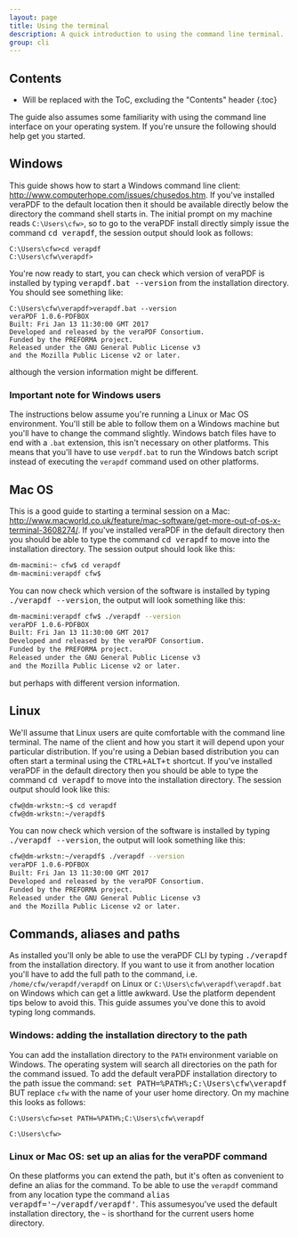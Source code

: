 ```yaml
---
layout: page
title: Using the terminal
description: A quick introduction to using the command line terminal.
group: cli
---
```


Contents
--------
* Will be replaced with the ToC, excluding the "Contents" header
{:toc}

The guide also assumes some familiarity with using the command line interface
on your operating system. If you're unsure the following should help get you
started.

Windows
-------
This guide shows how to start a Windows command line client: http://www.computerhope.com/issues/chusedos.htm. If you've installed veraPDF to
the default location then it should be available directly below the directory
the command shell starts in. The initial prompt on my machine reads `C:\Users\cfw>`, so to go to the veraPDF install directly simply issue the
command <kbd>cd verapdf</kbd>, the session output should look as follows:

```
C:\Users\cfw>cd verapdf
C:\Users\cfw\verapdf>
```

You're now ready to start, you can check which version of veraPDF is installed
by typing <kbd>verapdf.bat --version</kbd> from the installation directory. You should see something like:

```
C:\Users\cfw\verapdf>verapdf.bat --version
veraPDF 1.0.6-PDFBOX
Built: Fri Jan 13 11:30:00 GMT 2017
Developed and released by the veraPDF Consortium.
Funded by the PREFORMA project.
Released under the GNU General Public License v3
and the Mozilla Public License v2 or later.
```

although the version information might be different.

### Important note for Windows users
The instructions below assume you're running a Linux or Mac OS environment.
You'll still be able to follow them on a Windows machine but you'll have to
change the command slightly. Windows batch files have to end with a `.bat`
extension, this isn't necessary on other platforms. This means that you'll have to use `verpdf.bat` to run the Windows batch script instead of executing the `verapdf` command used on other platforms.

Mac OS
------
This is a good guide to starting a terminal session on a Mac: http://www.macworld.co.uk/feature/mac-software/get-more-out-of-os-x-terminal-3608274/. If you've installed veraPDF in the default directory then you should be
able to type the command <kbd>cd verapdf</kbd> to move into the installation directory. The session output should look like this:

```bash
dm-macmini:~ cfw$ cd verapdf
dm-macmini:verapdf cfw$
```

You can now check which version of the software is installed by typing
<kbd>./verapdf --version</kbd>, the output will look something like this:

```bash
dm-macmini:verapdf cfw$ ./verapdf --version
veraPDF 1.0.6-PDFBOX
Built: Fri Jan 13 11:30:00 GMT 2017
Developed and released by the veraPDF Consortium.
Funded by the PREFORMA project.
Released under the GNU General Public License v3
and the Mozilla Public License v2 or later.
```

but perhaps with different version information.

Linux
-----
We'll assume that Linux users are quite comfortable with the command line
terminal. The name of the client and how you start it will depend upon your
particular distribution. If you're using a Debian based distribution you can
often start a terminal using the <kbd>CTRL+ALT+t</kbd> shortcut. If you've installed veraPDF in the default directory then you should be
able to type the command <kbd>cd verapdf</kbd> to move into the installation directory. The session output should look like this:

```bash
cfw@dm-wrkstn:~$ cd verapdf
cfw@dm-wrkstn:~/verapdf$
```

You can now check which version of the software is installed by typing
<kbd>./verapdf --version</kbd>, the output will look something like this:

```bash
cfw@dm-wrkstn:~/verapdf$ ./verapdf --version
veraPDF 1.0.6-PDFBOX
Built: Fri Jan 13 11:30:00 GMT 2017
Developed and released by the veraPDF Consortium.
Funded by the PREFORMA project.
Released under the GNU General Public License v3
and the Mozilla Public License v2 or later.
```

Commands, aliases and paths
---------------------------
As installed you'll only be able to use the veraPDF CLI by typing
<kbd>./verapdf</kbd> from the installation directory. If you want to use it from another location you'll have to add the full path to the command, i.e. `/home/cfw/verapdf/verapdf` on Linux or `C:\Users\cfw\verapdf\verapdf.bat`
on Windows which can get a little awkward. Use the platform dependent tips
below to avoid this. This guide assumes you've done this to avoid typing
long commands.

### Windows: adding the installation directory to the path
You can add the installation directory to the `PATH` environment variable on
Windows. The operating system will search all directories on the path for the
command issued. To add the default veraPDF installation directory to the path
issue the command: <kbd>set PATH=%PATH%;C:\Users\cfw\verapdf</kbd> BUT replace
`cfw` with the name of your user home directory. On my machine this looks as
follows:

```
C:\Users\cfw>set PATH=%PATH%;C:\Users\cfw\verapdf

C:\Users\cfw>
```

### Linux or Mac OS: set up an alias for the veraPDF command
On these platforms you can extend the path, but it's often as convenient to
define an alias for the command. To be able to use the `verapdf` command from
any location type the command <kbd>alias verapdf='~/verapdf/verapdf'</kbd>.
This assumesyou've used the default installation directory, the `~` is
shorthand for the current users home directory.
